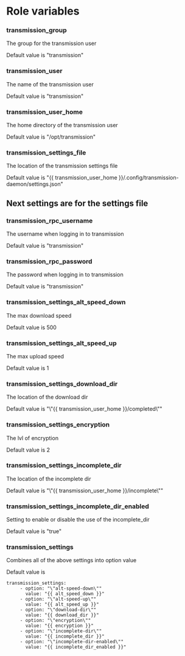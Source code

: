 # Role variables

### transmission_group
The group for the transmission user

Default value is "transmission"

### transmission_user
The name of the transmission user

Default value is "transmission"

### transmission_user_home
The home directory of the transmission user

Default value is "/opt/transmission"

### transmission_settings_file
The location of the transmission settings file

Default value is "{{ transmission_user_home }}/.config/transmission-daemon/settings.json"


## Next settings are for the settings file
### transmission_rpc_username
The username when logging in to transmission

Default value is "transmission"

### transmission_rpc_password
The password when logging in to transmission

Default value is "transmission"

### transmission_settings_alt_speed_down
The max download speed

Default value is 500

### transmission_settings_alt_speed_up
The max upload speed

Default value is 1

### transmission_settings_download_dir
The location of the download dir

Default value is "\\"{{ transmission_user_home }}/completed\\""

### transmission_settings_encryption
The lvl of encryption

Default value is 2

### transmission_settings_incomplete_dir
The location of the incomplete dir

Default value is "\\"{{ transmission_user_home }}/incomplete\\""

### transmission_settings_incomplete_dir_enabled
Setting to enable or disable the use of the incomplete_dir

Default value is "true"

### transmission_settings
Combines all of the above settings into option value

Default value is

```
transmission_settings:
     - option: "\"alt-speed-down\""
       value: "{{ alt_speed_down }}"
     - option: "\"alt-speed-up\""
       value: "{{ alt_speed_up }}"
     - option: "\"download-dir\""
       value: "{{ download_dir }}"
     - option: "\"encryption\""
       value: "{{ encryption }}"
     - option: "\"incomplete-dir\""
       value: "{{ incomplete_dir }}"
     - option: "\"incomplete-dir-enabled\""
       value: "{{ incomplete_dir_enabled }}"
```
